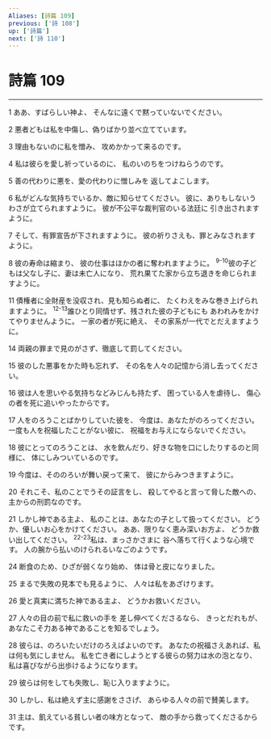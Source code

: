 ```yaml
---
Aliases: [詩篇 109]
previous: ['詩 108']
up: ['詩篇']
next: ['詩 110']
---
```

# 詩篇 109

***




1 
ああ、すばらしい神よ、 そんなに遠くで黙っていないでください。 



2 
悪者どもは私を中傷し、偽りばかり並べ立てています。 



3 
理由もないのに私を憎み、 攻めかかって来るのです。 



4 
私は彼らを愛し祈っているのに、 私のいのちをつけねらうのです。 



5 
善の代わりに悪を、愛の代わりに憎しみを 返してよこします。 



6 
私がどんな気持ちでいるか、敵に知らせてください。 彼に、ありもしないうわさが立てられますように。 彼が不公平な裁判官のいる法廷に 引き出されますように。 



7 
そして、有罪宣告が下されますように。 彼の祈りさえも、罪とみなされますように。 



8 
彼の寿命は縮まり、 彼の仕事はほかの者に奪われますように。 <sup class="versenum">9-10</sup>彼の子どもは父なし子に、妻は未亡人になり、 荒れ果てた家から立ち退きを命じられますように。 



11 
債権者に全財産を没収され、見も知らぬ者に、 たくわえをみな巻き上げられますように。 <sup class="versenum">12-13</sup>誰ひとり同情せず、残された彼の子どもにも あわれみをかけてやりませんように。 一家の者が死に絶え、 その家系が一代でとだえますように。 



14 
両親の罪まで見のがさず、徹底して罰してください。 



15 
彼のした悪事をかた時も忘れず、 その名を人々の記憶から消し去ってください。 



16 
彼は人を思いやる気持ちなどみじんも持たず、 困っている人を虐待し、 傷心の者を死に追いやったからです。 



17 
人をのろうことばかりしていた彼を、 今度は、あなたがのろってください。 一度も人を祝福したことがない彼に、 祝福をお与えにならないでください。 



18 
彼にとってのろうことは、 水を飲んだり、好きな物を口にしたりするのと同様に、 体にしみついているのです。 



19 
今度は、そののろいが舞い戻って来て、 彼にからみつきますように。 



20 
それこそ、私のことでうその証言をし、 殺してやると言って脅した敵への、 主からの刑罰なのです。 



21 
しかし神である主よ、 私のことは、あなたの子として扱ってください。 どうか、優しいお心をかけてください。 ああ、限りなく恵み深いお方よ、 どうか救い出してください。 <sup class="versenum">22-23</sup>私は、まっさかさまに 谷へ落ちて行くような心境です。 人の腕から払いのけられるいなごのようです。 



24 
断食のため、ひざが弱くなり始め、 体は骨と皮になりました。 



25 
まるで失敗の見本でも見るように、 人々は私をあざけります。 



26 
愛と真実に満ちた神である主よ、 どうかお救いください。 



27 
人々の目の前で私に救いの手を 差し伸べてくださるなら、 きっとだれもが、 あなたこそ力ある神であることを知るでしょう。 



28 
彼らは、のろいたいだけのろえばよいのです。 あなたの祝福さえあれば、私は何も気にしません。 私を亡き者にしようとする彼らの努力は水の泡となり、 私は喜びながら出歩けるようになります。 



29 
彼らは何をしても失敗し、恥じ入りますように。 



30 
しかし、私は絶えず主に感謝をささげ、 あらゆる人々の前で賛美します。 



31 
主は、飢えている貧しい者の味方となって、 敵の手から救ってくださるからです。

